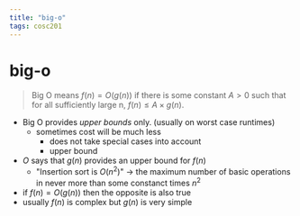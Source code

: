 ```yaml
---
title: "big-o"
tags: cosc201
---
```


# big-o

>Big O means $f(n) = O(g(n))$ if there is some constant $A > 0$ such that for all sufficiently large n, $f(n) ≤ A × g(n).$

- Big O provides *upper bounds* only. (usually on worst case runtimes)
	- sometimes cost will be much less
		- does not take special cases into account
		- upper bound
- $O$ says that $g(n)$ provides an upper bound for $f(n)$ 
	- "Insertion sort is $O(n^2)$" -> the maximum number of basic operations in never more than some constanct times $n^2$
- if $f(n) =O(g(n))$ then the opposite is also true
- usually $f(n)$ is complex but $g(n)$ is very simple